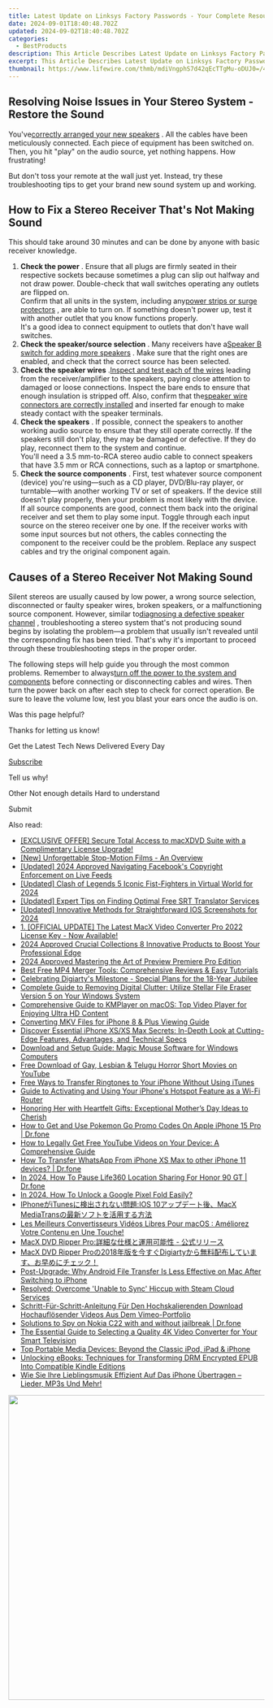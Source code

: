 ```yaml
---
title: Latest Update on Linksys Factory Passwords - Your Complete Resource for July 2024
date: 2024-09-01T18:40:48.702Z
updated: 2024-09-02T18:40:48.702Z
categories:
  - BestProducts
description: This Article Describes Latest Update on Linksys Factory Passwords - Your Complete Resource for July 2024
excerpt: This Article Describes Latest Update on Linksys Factory Passwords - Your Complete Resource for July 2024
thumbnail: https://www.lifewire.com/thmb/mdiVngphS7d42qEcTTgMu-oDUJ0=/400x300/filters:no_upscale():max_bytes(150000):strip_icc():format(webp)/linksys-classic-micro-router-pro-6-8b16a5f340964425bdb89a3cc2f42e5d.jpg
---
```


## Resolving Noise Issues in Your Stereo System - Restore the Sound
 You've[correctly arranged your new speakers](https://www.lifewire.com/placing-speakers-correctly-3134857) . All the cables have been meticulously connected. Each piece of equipment has been switched on. Then, you hit "play" on the audio source, yet nothing happens. How frustrating!

 But don't toss your remote at the wall just yet. Instead, try these troubleshooting tips to get your brand new sound system up and working.

## How to Fix a Stereo Receiver That's Not Making Sound

 This should take around 30 minutes and can be done by anyone with basic receiver knowledge.

1. **Check the power** . Ensure that all plugs are firmly seated in their respective sockets because sometimes a plug can slip out halfway and not draw power. Double-check that wall switches operating any outlets are flipped on.  
 Confirm that all units in the system, including any[power strips or surge protectors](https://www.lifewire.com/surge-protectors-4145796) , are able to turn on. If something doesn't power up, test it with another outlet that you know functions properly.  
 It's a good idea to connect equipment to outlets that don't have wall switches.
2. **Check the speaker/source selection** . Many receivers have a[Speaker B switch for adding more speakers](https://www.lifewire.com/benefits-of-adding-speakers-using-b-switch-3134657) . Make sure that the right ones are enabled, and check that the correct source has been selected.
3. **Check the speaker wires** .[Inspect and test each of the wires](https://www.lifewire.com/quickly-test-speaker-connections-3135135) leading from the receiver/amplifier to the speakers, paying close attention to damaged or loose connections. Inspect the bare ends to ensure that enough insulation is stripped off. Also, confirm that the[speaker wire connectors are correctly installed](https://www.lifewire.com/choose-different-speakerwire-connectors-4135435) and inserted far enough to make steady contact with the speaker terminals.
4. **Check the speakers** . If possible, connect the speakers to another working audio source to ensure that they still operate correctly. If the speakers still don't play, they may be damaged or defective. If they do play, reconnect them to the system and continue.  
 You'll need a 3.5 mm-to-RCA stereo audio cable to connect speakers that have 3.5 mm or RCA connections, such as a laptop or smartphone.
5. **Check the source components** . First, test whatever source component (device) you're using—such as a CD player, DVD/Blu-ray player, or turntable—with another working TV or set of speakers. If the device still doesn't play properly, then your problem is most likely with the device.  
 If all source components are good, connect them back into the original receiver and set them to play some input. Toggle through each input source on the stereo receiver one by one. If the receiver works with some input sources but not others, the cables connecting the component to the receiver could be the problem. Replace any suspect cables and try the original component again.

## Causes of a Stereo Receiver Not Making Sound

 Silent stereos are usually caused by low power, a wrong source selection, disconnected or faulty speaker wires, broken speakers, or a malfunctioning source component. However, similar to[diagnosing a defective speaker channel](https://www.lifewire.com/troubleshoot-speaker-channel-3135138) , troubleshooting a stereo system that's not producing sound begins by isolating the problem—a problem that usually isn't revealed until the corresponding fix has been tried. That's why it's important to proceed through these troubleshooting steps in the proper order.

 The following steps will help guide you through the most common problems. Remember to always[turn off the power to the system and components](https://www.lifewire.com/reboot-your-stereo-3135144) before connecting or disconnecting cables and wires. Then turn the power back on after each step to check for correct operation. Be sure to leave the volume low, lest you blast your ears once the audio is on.

Was this page helpful?

Thanks for letting us know!

 Get the Latest Tech News Delivered Every Day

[Subscribe](https://www.lifewire.com/#)

Tell us why!

 Other  Not enough details  Hard to understand

 Submit

<ins class="adsbygoogle"
     style="display:block"
     data-ad-format="autorelaxed"
     data-ad-client="ca-pub-7571918770474297"
     data-ad-slot="1223367746"></ins>



<ins class="adsbygoogle"
     style="display:block"
     data-ad-client="ca-pub-7571918770474297"
     data-ad-slot="8358498916"
     data-ad-format="auto"
     data-full-width-responsive="true"></ins>

<span class="atpl-alsoreadstyle">Also read:</span>
<div><ul>
<li><a href="https://techtrends.techidaily.com/exclusive-offer-secure-total-access-to-macxdvd-suite-with-a-complimentary-license-upgrade/"><u>[EXCLUSIVE OFFER] Secure Total Access to macXDVD Suite with a Complimentary License Upgrade!</u></a></li>
<li><a href="https://some-skills.techidaily.com/new-unforgettable-stop-motion-films-an-overview/"><u>[New] Unforgettable Stop-Motion Films - An Overview</u></a></li>
<li><a href="https://facebook-clips.techidaily.com/updated-2024-approved-navigating-facebooks-copyright-enforcement-on-live-feeds/"><u>[Updated] 2024 Approved  Navigating Facebook's Copyright Enforcement on Live Feeds</u></a></li>
<li><a href="https://video-screen-grab.techidaily.com/updated-clash-of-legends-5-iconic-fist-fighters-in-virtual-world-for-2024/"><u>[Updated] Clash of Legends  5 Iconic Fist-Fighters in Virtual World for 2024</u></a></li>
<li><a href="https://some-techniques.techidaily.com/updated-expert-tips-on-finding-optimal-free-srt-translator-services/"><u>[Updated] Expert Tips on Finding Optimal Free SRT Translator Services</u></a></li>
<li><a href="https://digital-screen-recording.techidaily.com/updated-innovative-methods-for-straightforward-ios-screenshots-for-2024/"><u>[Updated] Innovative Methods for Straightforward IOS Screenshots for 2024</u></a></li>
<li><a href="https://techtrends.techidaily.com/1-official-update-the-latest-macx-video-converter-pro-2022-license-key-now-available/"><u>1. [OFFICIAL UPDATE] The Latest MacX Video Converter Pro 2022 License Key - Now Available!</u></a></li>
<li><a href="https://facebook-videos.techidaily.com/2024-approved-crucial-collections-8-innovative-products-to-boost-your-professional-edge/"><u>2024 Approved  Crucial Collections  8 Innovative Products to Boost Your Professional Edge</u></a></li>
<li><a href="https://article-helps.techidaily.com/2024-approved-mastering-the-art-of-preview-premiere-pro-edition/"><u>2024 Approved  Mastering the Art of Preview  Premiere Pro Edition</u></a></li>
<li><a href="https://techtrends.techidaily.com/best-free-mp4-merger-tools-comprehensive-reviews-and-easy-tutorials/"><u>Best Free MP4 Merger Tools: Comprehensive Reviews & Easy Tutorials</u></a></li>
<li><a href="https://techtrends.techidaily.com/celebrating-digiartys-milestone-special-plans-for-the-18-year-jubilee/"><u>Celebrating Digiarty's Milestone - Special Plans for the 18-Year Jubilee</u></a></li>
<li><a href="https://data-safeguard.techidaily.com/complete-guide-to-removing-digital-clutter-utilize-stellar-file-eraser-version-5-on-your-windows-system/"><u>Complete Guide to Removing Digital Clutter: Utilize Stellar File Eraser Version 5 on Your Windows System</u></a></li>
<li><a href="https://techtrends.techidaily.com/comprehensive-guide-to-kmplayer-on-macos-top-video-player-for-enjoying-ultra-hd-content/"><u>Comprehensive Guide to KMPlayer on macOS: Top Video Player for Enjoying Ultra HD Content</u></a></li>
<li><a href="https://techtrends.techidaily.com/converting-mkv-files-for-iphone-8-and-plus-viewing-guide/"><u>Converting MKV Files for iPhone 8 & Plus Viewing Guide</u></a></li>
<li><a href="https://techtrends.techidaily.com/discover-essential-iphone-xsxs-max-secrets-in-depth-look-at-cutting-edge-features-advantages-and-technical-specs/"><u>Discover Essential iPhone XS/XS Max Secrets: In-Depth Look at Cutting-Edge Features, Advantages, and Technical Specs</u></a></li>
<li><a href="https://win-dash.techidaily.com/download-and-setup-guide-magic-mouse-software-for-windows-computers/"><u>Download and Setup Guide: Magic Mouse Software for Windows Computers</u></a></li>
<li><a href="https://techtrends.techidaily.com/free-download-of-gay-lesbian-and-telugu-horror-short-movies-on-youtube/"><u>Free Download of Gay, Lesbian & Telugu Horror Short Movies on YouTube</u></a></li>
<li><a href="https://techtrends.techidaily.com/free-ways-to-transfer-ringtones-to-your-iphone-without-using-itunes/"><u>Free Ways to Transfer Ringtones to Your iPhone Without Using iTunes</u></a></li>
<li><a href="https://techidaily.com/guide-to-activating-and-using-your-iphones-hotspot-feature-as-a-wi-fi-router/"><u>Guide to Activating and Using Your iPhone's Hotspot Feature as a Wi-Fi Router</u></a></li>
<li><a href="https://techtrends.techidaily.com/honoring-her-with-heartfelt-gifts-exceptional-mothers-day-ideas-to-cherish/"><u>Honoring Her with Heartfelt Gifts: Exceptional Mother’s Day Ideas to Cherish</u></a></li>
<li><a href="https://ios-pokemon-go.techidaily.com/how-to-get-and-use-pokemon-go-promo-codes-on-apple-iphone-15-pro-drfone-by-drfone-virtual-ios/"><u>How to Get and Use Pokemon Go Promo Codes On Apple iPhone 15 Pro | Dr.fone</u></a></li>
<li><a href="https://techtrends.techidaily.com/how-to-legally-get-free-youtube-videos-on-your-device-a-comprehensive-guide/"><u>How to Legally Get Free YouTube Videos on Your Device: A Comprehensive Guide</u></a></li>
<li><a href="https://review-topics.techidaily.com/how-to-transfer-whatsapp-from-iphone-xs-max-to-other-iphone-11-devices-drfone-by-drfone-transfer-whatsapp-from-ios-transfer-whatsapp-from-ios/"><u>How To Transfer WhatsApp From iPhone XS Max to other iPhone 11 devices? | Dr.fone</u></a></li>
<li><a href="https://location-social.techidaily.com/in-2024-how-to-pause-life360-location-sharing-for-honor-90-gt-drfone-by-drfone-virtual-android/"><u>In 2024, How To Pause Life360 Location Sharing For Honor 90 GT | Dr.fone</u></a></li>
<li><a href="https://unlock-android.techidaily.com/in-2024-how-to-unlock-a-google-pixel-fold-easily-by-drfone-android/"><u>In 2024, How To Unlock a Google Pixel Fold Easily?</u></a></li>
<li><a href="https://techtrends.techidaily.com/iphoneitunesios-10macx-mediatrans/"><u>IPhoneがiTunesに検出されない問題:IOS 10アップデート後、MacX MediaTransの最新ソフトを活用する方法</u></a></li>
<li><a href="https://techtrends.techidaily.com/les-meilleurs-convertisseurs-videos-libres-pour-macos-ameliorez-votre-contenu-en-une-touche/"><u>Les Meilleurs Convertisseurs Vidéos Libres Pour macOS : Améliorez Votre Contenu en Une Touche!</u></a></li>
<li><a href="https://techtrends.techidaily.com/1724765994911-macx-dvd-ripper-pro/"><u>MacX DVD Ripper Pro:詳細な仕様と運用可能性 - 公式リリース</u></a></li>
<li><a href="https://techtrends.techidaily.com/macx-dvd-ripper-pro2018digiarty/"><u>MacX DVD Ripper Proの2018年版を今すぐDigiartyから無料配布しています、お早めにチェック！</u></a></li>
<li><a href="https://techtrends.techidaily.com/post-upgrade-why-android-file-transfer-is-less-effective-on-mac-after-switching-to-iphone/"><u>Post-Upgrade: Why Android File Transfer Is Less Effective on Mac After Switching to iPhone</u></a></li>
<li><a href="https://win-able.techidaily.com/resolved-overcome-unable-to-sync-hiccup-with-steam-cloud-services/"><u>Resolved: Overcome 'Unable to Sync' Hiccup with Steam Cloud Services</u></a></li>
<li><a href="https://techtrends.techidaily.com/schritt-fur-schritt-anleitung-fur-den-hochskalierenden-download-hochauflosender-videos-aus-dem-vimeo-portfolio/"><u>Schritt-Für-Schritt-Anleitung Für Den Hochskalierenden Download Hochauflösender Videos Aus Dem Vimeo-Portfolio</u></a></li>
<li><a href="https://android-location-track.techidaily.com/solutions-to-spy-on-nokia-c22-with-and-without-jailbreak-drfone-by-drfone-virtual-android/"><u>Solutions to Spy on Nokia C22 with and without jailbreak | Dr.fone</u></a></li>
<li><a href="https://techtrends.techidaily.com/the-essential-guide-to-selecting-a-quality-4k-video-converter-for-your-smart-television/"><u>The Essential Guide to Selecting a Quality 4K Video Converter for Your Smart Television</u></a></li>
<li><a href="https://techtrends.techidaily.com/top-portable-media-devices-beyond-the-classic-ipod-ipad-and-iphone/"><u>Top Portable Media Devices: Beyond the Classic iPod, iPad & iPhone</u></a></li>
<li><a href="https://solve-outstanding.techidaily.com/unlocking-ebooks-techniques-for-transforming-drm-encrypted-epub-into-compatible-kindle-editions/"><u>Unlocking eBooks: Techniques for Transforming DRM Encrypted EPUB Into Compatible Kindle Editions</u></a></li>
<li><a href="https://techtrends.techidaily.com/wie-sie-ihre-lieblingsmusik-effizient-auf-das-iphone-ubertragen-lieder-mp3s-und-mehr/"><u>Wie Sie Ihre Lieblingsmusik Effizient Auf Das iPhone Übertragen – Lieder, MP3s Und Mehr!</u></a></li>
</ul></div>

<!-- affiliate ads begin -->
<a href="https://appsumo.8odi.net/c/5597632/2068416/7443" target="_top" id="2068416"><img src="//a.impactradius-go.com/display-ad/7443-2068416" border="0" alt="" width="1200" height="600"/></a><img height="0" width="0" src="https://appsumo.8odi.net/i/5597632/2068416/7443" style="position:absolute;visibility:hidden;" border="0" />
<!-- affiliate ads end -->
